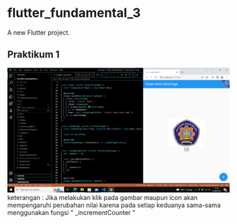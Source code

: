 # flutter_fundamental_3

A new Flutter project.

## Praktikum 1

![Screenshoot hello_world](images/praktikum1.png)
keterangan : Jika melakukan klik pada gambar maupun icon akan mempengaruhi perubahan nilai karena pada setiap keduanya sama-sama menggunakan fungsi "  _incrementCounter  "